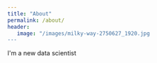 ```yaml
---
title: "About"
permalink: /about/
header:
   image: "/images/milky-way-2750627_1920.jpg
---
```


I'm a new data scientist